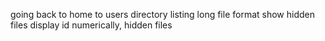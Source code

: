 going back to home to users directory
listing long file format
show hidden files
display id numerically, hidden files
